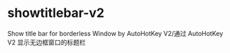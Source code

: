 # showtitlebar-v2
Show title bar for borderless Window by AutoHotKey V2/通过 AutoHotKey V2 显示无边框窗口的标题栏
